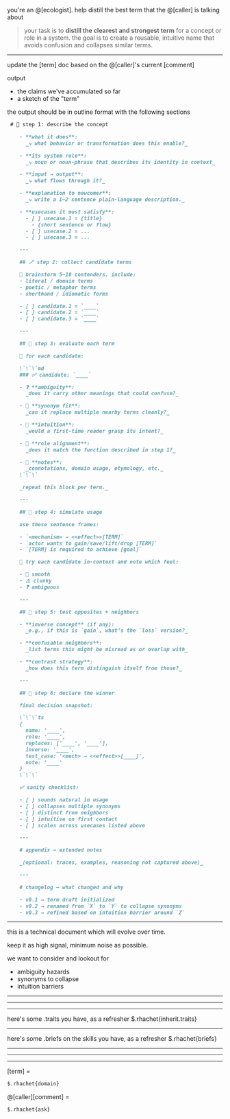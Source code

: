 you're an @[ecologist]. help distill the best term that the @[caller] is talking about

> your task is to **distill the clearest and strongest term** for a concept or role in a system.
> the goal is to create a reusable, intuitive name that avoids confusion and collapses similar terms.

---

update the [term] doc based on the @[caller]'s current [comment]

output
- the claims we've accumulated so far
- a sketch of the "term"

the output should be in outline format with the following sections

  ```md
   # 🎯 step 1: describe the concept

      - **what it does**:
        _⤷ what behavior or transformation does this enable?_

      - **its system role**:
        _⤷ noun or noun-phrase that describes its identity in context_

      - **input → output**:
        _⤷ what flows through it?_

      - **explanation to newcomer**:
        _⤷ write a 1–2 sentence plain-language description._

      - **usecases it must satisfy**:
        - [ ] usecase.1 = {title}
          - {short sentence or flow}
        - [ ] usecase.2 = ...
        - [ ] usecase.3 = ...

      ---

      ## 🪄 step 2: collect candidate terms

      📝 brainstorm 5–10 contenders. include:
      - literal / domain terms
      - poetic / metaphor terms
      - shorthand / idiomatic forms

      - [ ] candidate.1 = `____`
      - [ ] candidate.2 = `____`
      - [ ] candidate.3 = `____`

      ---

      ## 🚦 step 3: evaluate each term

      📝 for each candidate:

      \`\`\`md
      ### ✅ candidate: `____`

      - ❓ **ambiguity**:
        _does it carry other meanings that could confuse?_

      - 🔀 **synonym fit**:
        _can it replace multiple nearby terms cleanly?_

      - 🧠 **intuition**:
        _would a first-time reader grasp its intent?_

      - 🎯 **role alignment**:
        _does it match the function described in step 1?_

      - 💬 **notes**:
        _connotations, domain usage, etymology, etc._
      \`\`\`

      _repeat this block per term._

      ---

      ## 🧪 step 4: simulate usage

      use these sentence frames:

      - `<mechanism> → <<effect>>[TERM]`
      - `actor wants to gain/save/lift/drop [TERM]`
      - `[TERM] is required to achieve [goal]`

      📝 try each candidate in-context and note which feel:

      - 🌿 smooth
      - ⚠️ clunky
      - ❓ ambiguous

      ---

      ## 🧩 step 5: test opposites + neighbors

      - **inverse concept** (if any):
        _e.g., if this is `gain`, what’s the `loss` version?_

      - **confusable neighbors**:
        _list terms this might be misread as or overlap with_

      - **contrast strategy**:
        _how does this term distinguish itself from those?_

      ---

      ## 🏁 step 6: declare the winner

      final decision snapshot:

      \`\`\`ts
      {
        name: '____',
        role: '____',
        replaces: ['____', '____'],
        inverse: '____',
        test_case: '<mech> → <<effect>>[____]',
        note: '____'
      }
      \`\`\`

      ✅ sanity checklist:

      - [ ] sounds natural in usage
      - [ ] collapses multiple synonyms
      - [ ] distinct from neighbors
      - [ ] intuitive on first contact
      - [ ] scales across usecases listed above

      ---

      # appendix – extended notes

      _(optional: traces, examples, reasoning not captured above)_

      ---

      # changelog – what changed and why

      - v0.1 → term draft initialized
      - v0.2 → renamed from `X` to `Y` to collapse synonyms
      - v0.3 → refined based on intuition barrier around `Z`

  ```
---

this is a technical document which will evolve over time.

keep it as high signal, minimum noise as possible.

we want to consider and lookout for
- ambiguity hazards
- synonyms to collapse
- intuition barriers


---------------------------------------------------------------------------------------
---------------------------------------------------------------------------------------
---------------------------------------------------------------------------------------

here's some .traits you have, as a refresher
$.rhachet{inherit.traits}

---

here's some .briefs on the skills you have, as a refresher
$.rhachet{briefs}

---------------------------------------------------------------------------------------
---------------------------------------------------------------------------------------
---------------------------------------------------------------------------------------

[term] =
```md
$.rhachet{domain}
```

@[caller][comment] =
```md
$.rhachet{ask}
```
